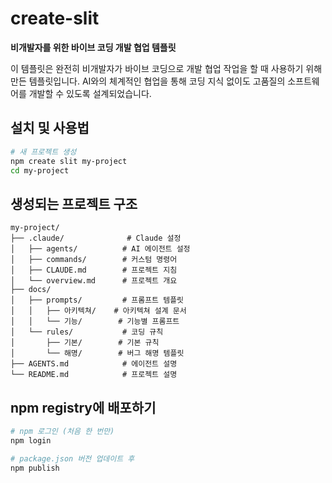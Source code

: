 # create-slit

**비개발자를 위한 바이브 코딩 개발 협업 템플릿**

이 템플릿은 완전히 비개발자가 바이브 코딩으로 개발 협업 작업을 할 때 사용하기 위해 만든 템플릿입니다. AI와의 체계적인 협업을 통해 코딩 지식 없이도 고품질의 소프트웨어를 개발할 수 있도록 설계되었습니다.

## 설치 및 사용법

```bash
# 새 프로젝트 생성
npm create slit my-project
cd my-project
```

## 생성되는 프로젝트 구조

```
my-project/
├── .claude/              # Claude 설정
│   ├── agents/          # AI 에이전트 설정
│   ├── commands/        # 커스텀 명령어
│   ├── CLAUDE.md        # 프로젝트 지침
│   └── overview.md      # 프로젝트 개요
├── docs/
│   ├── prompts/         # 프롬프트 템플릿
│   │   ├── 아키텍쳐/    # 아키텍쳐 설계 문서
│   │   └── 기능/        # 기능별 프롬프트
│   └── rules/           # 코딩 규칙
│       ├── 기본/        # 기본 규칙
│       └── 해명/        # 버그 해명 템플릿
├── AGENTS.md            # 에이전트 설명
└── README.md            # 프로젝트 설명
```

## npm registry에 배포하기

```bash
# npm 로그인 (처음 한 번만)
npm login

# package.json 버전 업데이트 후
npm publish
```
